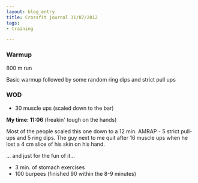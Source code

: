 ```yaml
---
layout: blog_entry
title: Crossfit journal 31/07/2012
tags:
- training

---
```


### Warmup

800 m run

Basic warmup followed by some random ring dips and strict pull ups

### WOD

* 30 muscle ups (scaled down to the bar)

**My time: 11:06** (freakin' tough on the hands)

Most of the people scaled this one down to a 12 min. AMRAP - 5 strict pull-ups and 5 ring dips. The guy next to me quit after 16 muscle ups when he lost a 4 cm slice of his skin on his hand.

... and just for the fun of it...

* 3 min. of stomach exercises
* 100 burpees (finished 90 within the 8-9 minutes)


